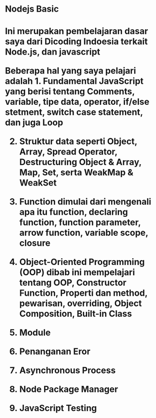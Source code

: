 <h1>Nodejs Basic<h1>

<p>
Ini merupakan pembelajaran dasar saya dari Dicoding Indoesia terkait Node.js, dan javascript
<p>

<p>
Beberapa hal yang saya pelajari adalah 
1. Fundamental JavaScript yang berisi tentang Comments, variable, tipe data, operator, if/else stetment,
switch case statement, dan juga Loop

2. Struktur data seperti Object, Array, Spread Operator, Destructuring Object & Array, Map, Set, serta WeakMap & WeakSet

3. Function dimulai dari mengenali apa itu function, declaring function, function parameter, arrow function, variable scope, 
closure

4. Object-Oriented Programming (OOP) dibab ini mempelajari tentang OOP, Constructor Function, Properti dan method, pewarisan, 
overriding, Object Composition, Built-in Class

5. Module

6. Penanganan Eror

7. Asynchronous Process

8. Node Package Manager

9. JavaScript Testing

<p>
